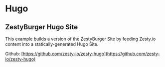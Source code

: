 # Hugo

## ZestyBurger Hugo Site

This example builds a version of the ZestyBurger Site by feeding Zesty.io content into a statically-generated Hugo Site.

Github: [https://github.com/zesty-io/zesty-hugo](https://github.com/zesty-io/zesty-hugo)



